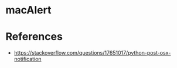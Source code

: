 # macAlert

# References
- https://stackoverflow.com/questions/17651017/python-post-osx-notification